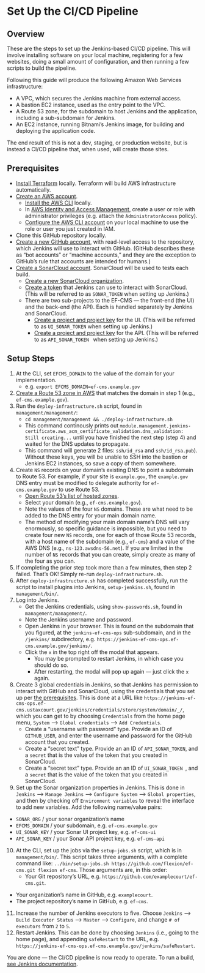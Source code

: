 # Set Up the CI/CD Pipeline

## Overview

These are the steps to set up the Jenkins-based CI/CD pipeline. This will involve installing software on your local machine, registering for a few websites, doing a small amount of configuration, and then running a few scripts to build the pipeline.

Following this guide will produce the following Amazon Web Services infrastructure:

- A VPC, which secures the Jenkins machine from external access.
- A bastion EC2 instance, used as the entry point to the VPC.
- A Route 53 zone, for the subdomain to host Jenkins and the application, including a sub-subdomain for Jenkins.
- An EC2 instance, running Bitnami’s Jenkins image, for building and deploying the application code.

The end result of this is not a dev, staging, or production website, but is instead a CI/CD pipeline that, when used, will create those sites.

## Prerequisites

- [Install Terraform](https://www.terraform.io/downloads.html) locally. Terraform will build AWS infrastructure automatically.
- [Create an AWS account](https://portal.aws.amazon.com/gp/aws/developer/registration/).
	- [Install the AWS CLI](https://docs.aws.amazon.com/cli/latest/userguide/installing.html) locally.
	- In [AWS Identity and Access Management](https://console.aws.amazon.com/iam/), create a user or role with administrator privileges (e.g. attach the `AdministratorAccess` policy).
	- [Configure the AWS CLI account](https://docs.aws.amazon.com/cli/latest/userguide/cli-config-files.html) on your local machine to use the role or user you just created in IAM.
- Clone this GitHub repository locally.
- [Create a new GitHub account](https://github.com/join), with read-level access to the repository, which Jenkins will use to interact with GitHub. (GitHub describes these as “bot accounts” or “machine accounts,” and they are the exception to GitHub’s rule that accounts are intended for humans.)
- [Create a SonarCloud account](https://sonarcloud.io/). SonarCloud will be used to tests each build.
	- [Create a new SonarCloud organization](https://sonarcloud.io/create-organization).
  - [Create a token](https://sonarcloud.io/account/security) that Jenkins can use to interact with SonarCloud. (This will be referred to as `SONAR_TOKEN` when setting up Jenkins.)
  - There are two sub-projects to the EF-CMS — the front-end (the UI) and the back-end (the API). Each is handled separately by Jenkins and SonarCloud.
	  - [Create a project and project key](https://sonarcloud.io/projects/create?manual=true) for the UI. (This will be referred to as `UI_SONAR_TOKEN` when setting up Jenkins.)
	  - [Create a project and project key](https://sonarcloud.io/projects/create?manual=true) for the API. (This will be referred to as `API_SONAR_TOKEN ` when setting up Jenkins.)

## Setup Steps

1. At the CLI, set `EFCMS_DOMAIN` to the value of the domain for your implementation.
   - e.g. `export EFCMS_DOMAIN=ef-cms.example.gov`
2. [Create a Route 53 zone in AWS](https://console.aws.amazon.com/route53/) that matches the domain in step 1 (e.g., `ef-cms.example.gov`).
3. Run the `deploy-infrastructure.sh` script, found in `management/management/`:
   - `cd management/management && ./deploy-infrastructure.sh`
   - This command continously prints out `module.management.jenkins-certificate.aws_acm_certificate_validation.dns_validation: Still creating...` until you have finished the next step (step 4) and waited for the DNS updates to propagate.
   - This command will generate 2 files: `ssh/id_rsa` and `ssh/id_rsa.pub`). Without these keys, you will be unable to SSH into the bastion or Jenkins EC2 instances, so save a copy of them somewhere.
4. Create `NS` records on your domain’s existing DNS to point a subdomain to Route 53. For example, if your site is `example.gov`, the `example.gov` DNS entry must be modified to delegate authority for `ef-cms.example.gov` to use Route 53.
   - [Open Route 53’s list of hosted zones](https://console.aws.amazon.com/route53/home#hosted-zones:).
   - Select your domain (e.g., `ef-cms.example.gov`).
   - Note the values of the four `NS` domains. These are what need to be added to the DNS entry for your main domain name.
   - The method of modifying your main domain name’s DNS will vary enormously, so specific guidance is impossible, but you need to create four new `NS` records, one for each of those Route 53 records, with a host name of the subdomain (e.g., `ef-cms`) and a value of the AWS DNS (e.g., `ns-123.awsdns-56.net`). If you are limited in the number of `NS` records that you can create, simply create as many of the four as you can.
5. If completing the prior step took more than a few minutes, then step 2 failed. That’s OK! Simply re-run `deploy-infrastructure.sh`.
6. After `deploy-infrastructure.sh` has completed successfully,  run the script to install plugins into Jenkins, `setup-jenkins.sh`, found in `management/bin/`.
7. Log into Jenkins.
   - Get the Jenkins credentials, using `show-passwords.sh`, found in `management/management/`.
   - Note the Jenkins username and password.
   - Open Jenkins in your browser. This is found on the subdomain that you figured, at the `jenkins-ef-cms-ops` sub-subdomain, and in the `/jenkins/` subdirectory, e.g. `https://jenkins-ef-cms-ops.ef-cms.example.gov/jenkins/`.
   - Click the `x` in the top right off the modal that appears.
     - You may be prompted to restart Jenkins, in which case you should do so.
     - After restarting, the modal will pop up again — just click the `x` again.
8. Create 3 global credentials in Jenkins, so that Jenkins has permission to interact with GitHub and SonarCloud, using the credentials that you set up per [the prerequisites](#Prerequisites). This is done at a URL like `https://jenkins-ef-cms-ops.ef-cms.ustaxcourt.gov/jenkins/credentials/store/system/domain/_/`, which you can get to by choosing `Credentials` from the home page menu, `System` ⟶ `Global credentials` ⟶ `Add Credentials`.
     - Create a “username with password” type. Provide an ID of `GITHUB_USER`, and enter the username and password for the GitHub account that you created.
     - Create a “secret text” type. Provide an an ID of `API_SONAR_TOKEN`, and a `secret` that is the value of the token that you created in SonarCloud.
     - Create a “secret text” type. Provide an an ID of `UI_SONAR_TOKEN `, and a `secret` that is the value of the token that you created in SonarCloud.
9. Set up the Sonar organization properties in Jenkins. This is done in `Jenkins` ⟶ `Manage Jenkins` ⟶ `Configure System` ⟶ `Global properties`, and then by checking off `Environment variables` to reveal the interface to add new variables. Add the following name/value pairs:
 - `SONAR_ORG` / your sonar organization’s name
 - `EFCMS_DOMAIN` / your subdomain, e.g. `ef-cms.example.gov`
 - `UI_SONAR_KEY` / your Sonar UI project key, e.g. `ef-cms-ui`
 - `API_SONAR_KEY` / your Sonar API project key, e.g. `ef-cms-api`
10. At the CLI, set up the jobs via the `setup-jobs.sh` script, which is in `management/bin/`. This script takes three arguments, with a complete command like: `../bin/setup-jobs.sh https://github.com/flexion/ef-cms.git flexion ef-cms`. Those arguments are, in this order:
	- Your Git repository’s URL, e.g. `https://github.com/examplecourt/ef-cms.git`.
   - Your organization’s name in GitHub, e.g. `examplecourt`.
   - The project repository’s name in GitHub, e.g. `ef-cms`.
11. Increase the number of Jenkins executors to five. Choose `Jenkins` ⟶ `Build Executor Status` ⟶ `Master` ⟶ `Configure`, and change `# of executors` from `2` to `5`.
11. Restart Jenkins. This can be done by choosing `Jenkins` (i.e., going to the home page), and appending `safeRestart` to the URL, e.g. `https://jenkins-ef-cms-ops.ef-cms.example.gov/jenkins/safeRestart`.

You are done — the CI/CD pipeline is now ready to operate. To run a build, [see Jenkins documentation](https://jenkins.io/doc/).
